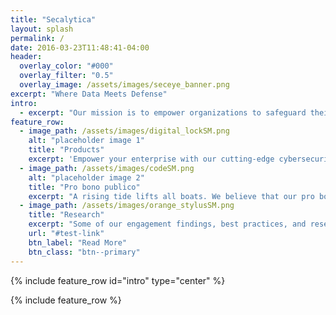 ```yaml
---
title: "Secalytica"
layout: splash
permalink: /
date: 2016-03-23T11:48:41-04:00
header:
  overlay_color: "#000"
  overlay_filter: "0.5"
  overlay_image: /assets/images/seceye_banner.png
excerpt: "Where Data Meets Defense"
intro:
  - excerpt: "Our mission is to empower organizations to safeguard their digital assets and infrastructure by harnessing the power of data-driven security analytics. We're dedicated to providing cutting-edge solutions that enable our clients to stay one step ahead of cyber threats and vulnerabilities. With a relentless commitment to innovation and a deep understanding of the evolving threat landscape, we strive to be the trusted partner that helps our clients defend their data and maintain the integrity of their operations. 'Where data meets defense' is not just a tagline; it's our purpose, as we work tirelessly to protect what matters most to our clients in an increasingly interconnected world."
feature_row:
  - image_path: /assets/images/digital_lockSM.png
    alt: "placeholder image 1"
    title: "Products"
    excerpt: 'Empower your enterprise with our cutting-edge cybersecurity products. We watch your digital infrastructure, help protect you against cyber threats, and ensure unmatched protection for your critical business assets.'
  - image_path: /assets/images/codeSM.png
    alt: "placeholder image 2"
    title: "Pro bono publico"
    excerpt: "A rising tide lifts all boats. We believe that our pro bono consulting enhances online safety and security for all."
  - image_path: /assets/images/orange_stylusSM.png
    title: "Research"
    excerpt: "Some of our engagement findings, best practices, and research topics."
    url: "#test-link"
    btn_label: "Read More"
    btn_class: "btn--primary"
---
```


{% include feature_row id="intro" type="center" %}

{% include feature_row %}
